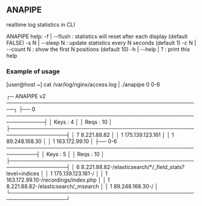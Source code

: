 ## ANAPIPE
realtime log statistics in CLI

ANAPIPE help:
 -f   | --flush    : statistics will reset after each display (default FALSE)
 -s N | --sleep N  : update statistics every N seconds (default 1)
 -c N | --count N  : show the first N positions (default 10)
 -h   | --help | ? : print this help

### Example of usage

[user@host ~] cat /var/log/nginx/access.log | ./anapipe 0 0-6

┌─ ANAPIPE v2 ────────────────────────────────────────────────────┐
├── 0 ────────────────────────────────────────────────────────────┤
│  Keys : 4                                                       │
│  Reqs : 10                                                      │
├─────────────────────────────────────────────────────────────────┤
│  7 8.221.88.82                                                  │
│  1 175.139.123.161                                              │
│  1 89.248.168.30                                                │
│  1 163.172.99.10                                                │
├── 0-6 ──────────────────────────────────────────────────────────┤
│  Keys : 5                                                       │
│  Reqs : 10                                                      │
├─────────────────────────────────────────────────────────────────┤
│  6 8.221.88.82-/elasticsearch/*/_field_stats?level=indices      │
│  1 175.139.123.161-/                                            │
│  1 163.172.99.10-/recordings/index.php                          │
│  1 8.221.88.82-/elasticsearch/_msearch                          │
│  1 89.248.168.30-/                                              │
└─────────────────────────────────────────────────────────────────┘
